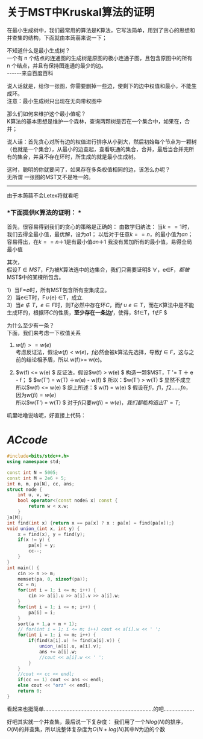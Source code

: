 # **关于MST中Kruskal算法的证明**

在最小生成树中，我们最常用的算法是K算法，它写法简单，用到了贪心的思想和并查集的结构，下面就由本蒟蒻来说一下；  

不知道什么是最小生成树？  
一个有 n 个结点的连通图的生成树是原图的极小连通子图，且包含原图中的所有 n 个结点，并且有保持图连通的最少的边。  
------来自百度百科  

说人话就是，给你一张图，你需要删掉一些边，使剩下的边中权值和最小，不能生成环。  
注意：最小生成树只出现在无向带权图中  

那么们如何来维护这个最小值呢？  
K算法的基本思想是维护一个森林，查询两颗树是否在一个集合中，如果在，合并；  

说人话：首先贪心对所有边的权值进行排序从小到大，然后初始每个节点为一颗树（也就是一个集合），从最小的边查起，查看联通的集合，合并，最后当合并完所有的集合，并且不存在环时，所生成的就是最小生成树。  

这时，聪明的你就要问了，如果存在多条权值相同的边，该怎么办呢？  
无所谓 一张图的MST又不是唯一的。  

-------------------------------------  

由于本蒟蒻不会Letex将就看吧

### *下面提供K算法的证明：   *

 首先，很容易得到我们的贪心的策略是正确的：   由数学归纳法：   当$k==1$时，我们去得全最小值，最优解，设为$a1$；   以后对于任意$k==n$，的最小值为$an$；   容易得出，在$k==n＋1$是有最小值$an＋1$   我没有累加所有的最小值，易得全局最小值  

其次，  
假设$T∈MST$，$F$为被$K$算法选中的边集合，我们只需要证明$ ∀，e∈F，$都被$MST$中的某棵所包含。

1）当F=∅时，所有MST包含所有空集成立。  
2）当e∈T时，F∪{e} ∈T，成立.  
3）当$e∉T，e∈F$时，则$T$必然中存在环$C$，而$f∪e ∈T$，而在$K$算法中是不能生成环的，根据环$C$的性质，**至少存在一条边**$f$，使得，$f∈T，f∉F $ 

为什么至少有一条？  
下面，我们来考虑一下权值关系  

1. $w(f) > =w(e)$  
   考虑反证法，假设$w(f) < w(e)$，$f$必然会被$k$算法先选择，导致$f∈ F$，这与之前的结论相矛盾，所以 w(f)>= w(e)。  

2. $w(f) <= w(e) $ 
   反证法，假设$w(f) > w(e)  $
   构造一颗$MST，T '= T ＋ e - f；  $
   $w(T') = w(T) ＋w(e) - w(f)  $
   所以：$w(T') > w(T)  $
   显然不成立  
   所以$w(f) <= w(e)  $
   综上所述：$ w(f) = w(e)  $
   假设在$fi，{f1，f2......fn}，$  
   因为$w(fi) = w(e）$  
   所以$w(T') = w(T)  $
   对于$fi$只要$w(fi) = w(e)，我们都能构造出T' = T$;
   
   

叽里咕噜说啥呢，好直接上代码：

# ***ACcode***



```cpp
#include<bits/stdc++.h>
using namespace std;

const int N = 5005;
const int M = 2e6 + 5;
int n, m, pa[N], cc, ans;
struct node {
    int u, v, w;
    bool operator<(const node& x) const {
        return w < x.w;
    }
}a[M];
int find(int x) {return x == pa[x] ? x : pa[x] = find(pa[x]);}
void union_(int x, int y) {
    x = find(x), y = find(y);
    if(x != y) {
        pa[x] = y;
        cc--;
    }
}
int main() {
    cin >> n >> m;
    memset(pa, 0, sizeof(pa));
    cc = n;
    for(int i = 1; i <= m; i++) {
        cin >> a[i].u >> a[i].v >> a[i].w;
    } 
    for(int i = 1; i <= n; i++) {
        pa[i] = i;
    }
    sort(a + 1,a + m + 1);
    // for(int i = 1; i <= m; i++) cout << a[i].w << ' ';
    for(int i = 1; i <= m; i++) {
        if(find(a[i].u) != find(a[i].v)) {
            union_(a[i].u, a[i].v);
            ans += a[i].w;
            //cout << a[i].w << ' ';
        }
    }
    //cout << cc << endl;
    if(cc == 1) cout << ans << endl;
    else cout << "orz" << endl;
    return 0;
}


```

看起来也挺简单........................................................................的吧....................

好吧其实就一个并查集，最后说一下复杂度：
我们用了一个$Nlog(N)$的排序，$O(N)$的并查集，所以说整体复杂度为$O(N + log(N)$其中$N$为边的个数
